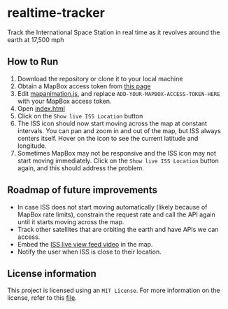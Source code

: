 # realtime-tracker
Track the International Space Station in real time as it revolves around the earth at 17,500 mph

## How to Run

1. Download the repository or clone it to your local machine
2. Obtain a MapBox access token from [this page](https://docs.mapbox.com/help/glossary/access-token/)
3. Edit [mapanimation.js](./mapanimation.js), and replace `ADD-YOUR-MAPBOX-ACCESS-TOKEN-HERE` with your MapBox access token.
4. Open [index.html](./index.html)
5. Click on the `Show live ISS Location` button
6. The ISS icon should now start moving across the map at constant intervals. You can pan and zoom in and out of the map, but ISS always centers itself. Hover on the icon to see the current latitude and longitude.
7. Sometimes MapBox may not be responsive and the ISS icon may not start moving immediately. Click on the `Show live ISS Location` button again, and this should address the problem.

## Roadmap of future improvements

- In case ISS does not start moving automatically (likely because of MapBox rate limits), constrain the request rate and call the API again until it starts moving across the map.
- Track other satellites that are orbiting the earth and have APIs we can access.
- Embed the [ISS live view feed video](https://eol.jsc.nasa.gov/ESRS/HDEV/) in the map.
- Notify the user when ISS is close to their location.

## License information

This project is licensed using an `MIT License`. For more information on the license, refer to this [file](./LICENSE).
